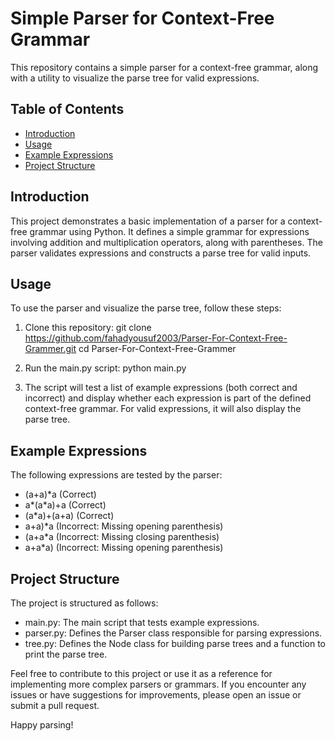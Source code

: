 # Simple Parser for Context-Free Grammar

This repository contains a simple parser for a context-free grammar, along with a utility to visualize the parse tree for valid expressions.

## Table of Contents
- [Introduction](#introduction)
- [Usage](#usage)
- [Example Expressions](#example-expressions)
- [Project Structure](#project-structure)

## Introduction

This project demonstrates a basic implementation of a parser for a context-free grammar using Python. It defines a simple grammar for expressions involving addition and multiplication operators, along with parentheses. The parser validates expressions and constructs a parse tree for valid inputs.

## Usage

To use the parser and visualize the parse tree, follow these steps:

1. Clone this repository:
   git clone https://github.com/fahadyousuf2003/Parser-For-Context-Free-Grammer.git
   cd Parser-For-Context-Free-Grammer

2. Run the main.py script:
   python main.py

3. The script will test a list of example expressions (both correct and incorrect) and display whether each expression is part of the defined context-free grammar. For valid expressions, it will also display the parse tree.

## Example Expressions

The following expressions are tested by the parser:

- (a+a)*a (Correct)
- a*(a*a)+a (Correct)
- (a*a)+(a+a) (Correct)
- a+a)*a (Incorrect: Missing opening parenthesis)
- (a+a*a (Incorrect: Missing closing parenthesis)
- a+a*a) (Incorrect: Missing opening parenthesis)

## Project Structure

The project is structured as follows:

- main.py: The main script that tests example expressions.
- parser.py: Defines the Parser class responsible for parsing expressions.
- tree.py: Defines the Node class for building parse trees and a function to print the parse tree.


Feel free to contribute to this project or use it as a reference for implementing more complex parsers or grammars. If you encounter any issues or have suggestions for improvements, please open an issue or submit a pull request.

Happy parsing!
